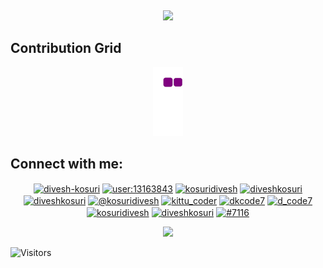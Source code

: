 [<img src="https://github.com/kosuridivesh/README-Resource/blob/main/intro.gif" alt="" title=""/>](https://sites.google.com/view/diveshkosuri)

<p align="center">
<img src="https://readme-typing-svg.herokuapp.com?color=FFFFFF&center=true&vCenter=true&width=480&lines=An+aspiring+techie+%23fresher;Data+Science+Enthusiast;%F0%9F%8E%93Senior+at+Amrita+Vishwa+Vidyapeetham;4%2B+years+of+coding+experience;5%E2%AD%90+at+Problem+Solving%2C+HackerRank;Always+learning+new+things">
</p>
 
 ## Contribution Grid
 <p align="center"> 
 <img src="https://github.com/kosuridivesh/kosuridivesh/blob/output/github-contribution-grid-snake.gif" alt="" title=""/>
 </p>
 
 ## Connect with me:
<!--ConnectionsStart-->
<p align="center"> 
<a href="https://linkedin.com/in/divesh-kosuri" target="blank"><img align="center" src="https://raw.githubusercontent.com/rahuldkjain/github-profile-readme-generator/master/src/images/icons/Social/linked-in-alt.svg" alt="divesh-kosuri" height="30" width="40" /></a>
<a href="https://stackoverflow.com/users/user:13163843" target="blank"><img align="center" src="https://raw.githubusercontent.com/rahuldkjain/github-profile-readme-generator/master/src/images/icons/Social/stack-overflow.svg" alt="user:13163843" height="30" width="40" /></a>
<a href="https://codesandbox.com/kosuridivesh" target="blank"><img align="center" src="https://raw.githubusercontent.com/rahuldkjain/github-profile-readme-generator/master/src/images/icons/Social/codesandbox.svg" alt="kosuridivesh" height="30" width="40" /></a>
<a href="https://kaggle.com/diveshkosuri" target="blank"><img align="center" src="https://raw.githubusercontent.com/rahuldkjain/github-profile-readme-generator/master/src/images/icons/Social/kaggle.svg" alt="diveshkosuri" height="30" width="40" /></a>
<a href="https://instagram.com/diveshkosuri" target="blank"><img align="center" src="https://raw.githubusercontent.com/rahuldkjain/github-profile-readme-generator/master/src/images/icons/Social/instagram.svg" alt="diveshkosuri" height="30" width="40" /></a>
<a href="https://medium.com/@kosuridivesh" target="blank"><img align="center" src="https://raw.githubusercontent.com/rahuldkjain/github-profile-readme-generator/master/src/images/icons/Social/medium.svg" alt="@kosuridivesh" height="30" width="40" /></a>
<a href="https://www.codechef.com/users/kittu_coder" target="blank"><img align="center" src="https://cdn.jsdelivr.net/npm/simple-icons@3.1.0/icons/codechef.svg" alt="kittu_coder" height="30" width="40" /></a>
<a href="https://www.hackerrank.com/dkcode7" target="blank"><img align="center" src="https://raw.githubusercontent.com/rahuldkjain/github-profile-readme-generator/master/src/images/icons/Social/hackerrank.svg" alt="dkcode7" height="30" width="40" /></a>
<a href="https://codeforces.com/profile/d_code7" target="blank"><img align="center" src="https://raw.githubusercontent.com/rahuldkjain/github-profile-readme-generator/master/src/images/icons/Social/codeforces.svg" alt="d_code7" height="30" width="40" /></a>
<a href="https://auth.geeksforgeeks.org/user/kosuridivesh" target="blank"><img align="center" src="https://raw.githubusercontent.com/rahuldkjain/github-profile-readme-generator/master/src/images/icons/Social/geeks-for-geeks.svg" alt="kosuridivesh" height="30" width="40" /></a>
<a href="https://www.topcoder.com/members/diveshkosuri" target="blank"><img align="center" src="https://raw.githubusercontent.com/rahuldkjain/github-profile-readme-generator/master/src/images/icons/Social/topcoder.svg" alt="diveshkosuri" height="30" width="40" /></a>
<a href="https://discord.gg/#7116" target="blank"><img align="center" src="https://raw.githubusercontent.com/rahuldkjain/github-profile-readme-generator/master/src/images/icons/Social/discord.svg" alt="#7116" height="30" width="40" /></a>
</p>
<!--ConnectionsEnd-->

<!--QuoteScrollEnd-->  
<p align="center">
<img src="https://readme-typing-svg.herokuapp.com?size=45&duration=7000&color=000000&background=FFFF00&center=true&vCenter=true&width=2500&height=75&lines=%E2%80%9CA+program+is+never+less+than+90%25+complete%2C+and+never+more+than+95%25+complete.%E2%80%9D%E2%80%94+Terry+Baker;%E2%80%9CSimplicity%2C+carried+to+the+extreme%2C+becomes+elegance.%E2%80%9D%E2%80%94+Jon+Franklin;%E2%80%9CThe+computer+was+born+to+solve+problems+that+did+not+exist+before.%E2%80%9D+%E2%80%94+Bill+Gates;%E2%80%9CBefore+software+should+be+reusable%2C+it+should+be+usable%E2%80%9D%E2%80%94+Ralph+Johnson;%E2%80%9CDesign+is+where+science+and+art+break+even.%E2%80%9D+%E2%80%94+Robin+Matthews;%E2%80%9CA+good+programmer+always+looks+both+ways+before+crossing+a+one-way+street.%E2%80%9D+%E2%80%94Doug+Linder">
</p>
<!--QuoteScrollEnd-->



![Visitors](https://visitor-badge-reloaded.herokuapp.com/badge?page_id=kosuridivesh&color=00cf00)
